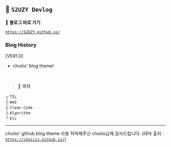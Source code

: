 ## 🦥 `S2UZY Devlog`

📎 **블로그 바로 가기**

[`https://S2UZY.github.io/`](https://S2UZI.github.io/)

### Blog History

[VER1.0]

- choiiis' blog theme!

<br>

> 🌴 **목차**

┌ `TIL`  
├ `Web`  
├ `Clean Code`  
├ `Algorithm`  
└ `Etc`

---

choiiis' github blog theme 사용 허락해주신 choiiis님께 감사드립니다.
(테마 출처 : [`https://choiiis.github.io/`](https://choiiis.github.io/))
